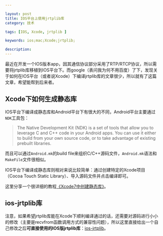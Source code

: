 ```yaml
---

layout: post
title: IOS平台上使用jrtplib库
category: 技术

tags: [IOS, Xcode, jrtplib ]

keywords: ios;mac;Xcode;jrtplib;

description:
---
```


最近在开发一个IOS版本app，因其通信协议部分采用了RTP/RTCP协议，所以需要将jrtplib库移植到IOS平台下。而google（表问我为何不用百度）了下，发现关于如何在IOS平台（或者说Xcode）下编译jrtplib库的文章很少，所以就有了这篇文章，希望能帮到后来者。

## Xcode下如何生成静态库

IOS平台下编译成静态库和Android平台下有很大的不同，Android平台主要通过```NDK```工具包：

>The Native Development Kit (NDK) is a set of tools that allow you to leverage C and C++ code in your Android apps. You can use it either to build from your own source code, or to take advantage of existing prebuilt libraries.

而且可以通过```Android.mk```的build file来组织C/C++源码文件，```Android.mk```语法和```MakeFile```文件很相似。

IOS平台下编译成静态库则相对来说比较简单：通过创建特定的Xcode项目（Cocoa Touch Static Library）、导入源码文件并点击编译即可。

这里分享一个很详细的教程[《Xcode7中创建静态库》](http://www.jianshu.com/p/656ba8094d1d)。

## ios-jrtplib库

注意，如果希望jrtplib库能在Xcode下顺利编译通过的话，还需要对源码进行小小的修改（主要是recvfrom函数调用方式的兼容性问题），所以这里直接给出一个自己修改之后**可直接使用的IOS版jrtplib库**：[ios-jrtplib](https://github.com/hadesmo/ios-jrtplib)。
